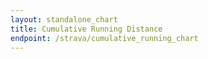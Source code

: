 ```yaml
---
layout: standalone_chart
title: Cumulative Running Distance
endpoint: /strava/cumulative_running_chart
---
```


